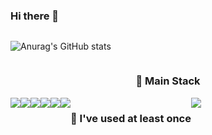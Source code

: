 ### Hi there 👋



<div align="center" style="display:flex">
    
![Anurag's GitHub stats](https://github-readme-stats.vercel.app/api?username=player31-kks&show_icons=true&count_private=true&theme=nightowl&hide=prs,issues)

</div>


<h3 align=center>🎇 Main Stack</h3>
<div align=center style="display:flex">

<img src="https://img.shields.io/badge/TypeScript-3178C6?style=flat-square&logo=TypeScript&logoColor=white"/>
<img src="https://img.shields.io/badge/JavaScript-F7DF1E?style=flat-square&logo=JavaScript&logoColor=white"/>
<img src="https://img.shields.io/badge/Node.js-339933?style=flat-square&logo=Node.js&logoColor=white"/>
<img src="https://img.shields.io/badge/MongoDB-47A248?style=flat-square&logo=MongoDB&logoColor=white"/>
<img src="https://img.shields.io/badge/Git-F05032?style=flat-square&logo=Git&logoColor=white"/>
<img src="https://img.shields.io/badge/Python-3776AB?style=flat-square&logo=Python&logoColor=white"/>


<h3>  🙋 I've used at least once  </h3>
    
<img src="https://img.shields.io/badge/Flask-000000?style=flat-square&logo=Flask&logoColor=white"/>

<br>
</div>

</div>

<!--
**player31-kks/player31-kks** is a ✨ _special_ ✨ repository because its `README.md` (this file) appears on your GitHub profile.

Here are some ideas to get you started:

- 🔭 I’m currently working on ...
- 🌱 I’m currently learning ...
- 👯 I’m looking to collaborate on ...
- 🤔 I’m looking for help with ...
- 💬 Ask me about ...
- 📫 How to reach me: ...
- 😄 Pronouns: ...
- ⚡ Fun fact: ...
-->
